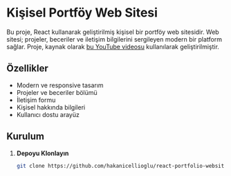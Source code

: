 # Kişisel Portföy Web Sitesi

Bu proje, React kullanarak geliştirilmiş kişisel bir portföy web sitesidir. Web sitesi; projeler, beceriler ve iletişim bilgilerini sergileyen modern bir platform sağlar. Proje, kaynak olarak [bu YouTube videosu](https://www.youtube.com/watch?v=o3IP5HeFRO0&list=PL8lb41dU5azh56V5XT6OVG8mCqHXvDp58&t=8965s) kullanılarak geliştirilmiştir.

## Özellikler

- Modern ve responsive tasarım
- Projeler ve beceriler bölümü
- İletişim formu
- Kişisel hakkında bilgileri
- Kullanıcı dostu arayüz

## Kurulum

1. **Depoyu Klonlayın**

   ```bash
   git clone https://github.com/hakanicellioglu/react-portfolio-website.git
